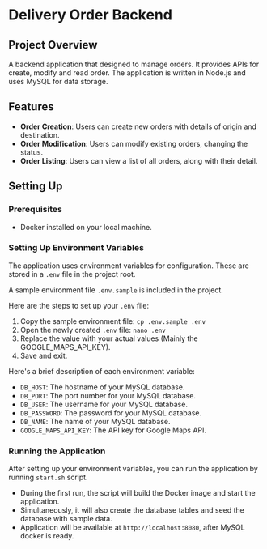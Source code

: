 # Delivery Order Backend

## Project Overview

A backend application that designed to manage orders. It provides APIs for create, modify and read order. The application is written in Node.js and uses MySQL for data storage.

## Features

- **Order Creation**: Users can create new orders with details of origin and destination.
- **Order Modification**: Users can modify existing orders, changing the status.
- **Order Listing**: Users can view a list of all orders, along with their detail.

## Setting Up

### Prerequisites

- Docker installed on your local machine.

### Setting Up Environment Variables

The application uses environment variables for configuration. These are stored in a `.env` file in the project root.

A sample environment file `.env.sample` is included in the project. 

Here are the steps to set up your `.env` file:

1. Copy the sample environment file: `cp .env.sample .env`
2. Open the newly created `.env` file: `nano .env`
3. Replace the value with your actual values (Mainly the GOOGLE_MAPS_API_KEY).
4. Save and exit.

Here's a brief description of each environment variable:

- `DB_HOST`: The hostname of your MySQL database.
- `DB_PORT`: The port number for your MySQL database.
- `DB_USER`: The username for your MySQL database.
- `DB_PASSWORD`: The password for your MySQL database.
- `DB_NAME`: The name of your MySQL database.
- `GOOGLE_MAPS_API_KEY`: The API key for Google Maps API.

### Running the Application

After setting up your environment variables, you can run the application by running `start.sh` script.

- During the first run, the script will build the Docker image and start the application.
- Simultaneously, it will also create the database tables and seed the database with sample data.
- Application will be available at `http://localhost:8080`, after MySQL docker is ready.